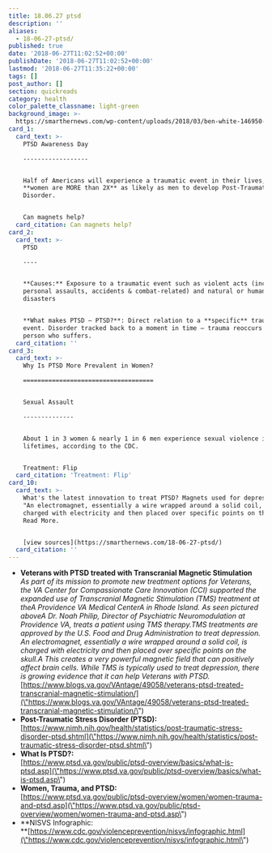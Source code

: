 ```yaml
---
title: 18.06.27 ptsd
description: ''
aliases:
  - 18-06-27-ptsd/
published: true
date: '2018-06-27T11:02:52+00:00'
publishDate: '2018-06-27T11:02:52+00:00'
lastmod: '2018-06-27T11:35:22+00:00'
tags: []
post_author: []
section: quickreads
category: health
color_palette_classname: light-green
background_image: >-
  https://smarthernews.com/wp-content/uploads/2018/03/ben-white-146950-unsplash-scaled.jpg
card_1:
  card_text: >-
    PTSD Awareness Day

    ------------------


    Half of Americans will experience a traumatic event in their lives, yet
    **women are MORE than 2X** as likely as men to develop Post-Traumatic Stress
    Disorder.


    Can magnets help?
  card_citation: Can magnets help?
card_2:
  card_text: >-
    PTSD

    ----


    **Causes:** Exposure to a traumatic event such as violent acts (including
    personal assaults, accidents & combat-related) and natural or human-caused
    disasters


    **What makes PTSD – PTSD?**: Direct relation to a **specific** traumatic
    event. Disorder tracked back to a moment in time – trauma reoccurs in the
    person who suffers.
  card_citation: ''
card_3:
  card_text: >-
    Why Is PTSD More Prevalent in Women?

    ====================================


    Sexual Assault

    --------------


    About 1 in 3 women & nearly 1 in 6 men experience sexual violence in their
    lifetimes, according to the CDC.


    Treatment: Flip
  card_citation: 'Treatment: Flip'
card_10:
  card_text: >-
    What's the latest innovation to treat PTSD? Magnets used for depression -
    "An electromagnet, essentially a wire wrapped around a solid coil, is
    charged with electricity and then placed over specific points on the skull."
    Read More.


    [view sources](https://smarthernews.com/18-06-27-ptsd/)
  card_citation: ''
---
```

*   **Veterans with PTSD treated with Transcranial Magnetic Stimulation**  
    _As part of its mission to promote new treatment options for Veterans, the VA Center for Compassionate Care Innovation (CCI) supported the expanded use of Transcranial Magnetic Stimulation (TMS) treatment at theA Providence VA Medical CenterA in Rhode Island. As seen pictured aboveA Dr. Noah Philip, Director of Psychiatric Neuromodulation at Providence VA, treats a patient using TMS therapy.TMS treatments are approved by the U.S. Food and Drug Administration to treat depression. An electromagnet, essentially a wire wrapped around a solid coil, is charged with electricity and then placed over specific points on the skull.A This creates a very powerful magnetic field that can positively affect brain cells. While TMS is typically used to treat depression, there is growing evidence that it can help Veterans with PTSD._  
    [https://www.blogs.va.gov/VAntage/49058/veterans-ptsd-treated-transcranial-magnetic-stimulation/](\"https://www.blogs.va.gov/VAntage/49058/veterans-ptsd-treated-transcranial-magnetic-stimulation/\")
*   **Post-Traumatic Stress Disorder (PTSD):**  
    [https://www.nimh.nih.gov/health/statistics/post-traumatic-stress-disorder-ptsd.shtml](\"https://www.nimh.nih.gov/health/statistics/post-traumatic-stress-disorder-ptsd.shtml\")
*   **What Is PTSD?:**  
    [https://www.ptsd.va.gov/public/ptsd-overview/basics/what-is-ptsd.asp](\"https://www.ptsd.va.gov/public/ptsd-overview/basics/what-is-ptsd.asp\")
*   **Women, Trauma, and PTSD:**  
    [https://www.ptsd.va.gov/public/ptsd-overview/women/women-trauma-and-ptsd.asp](\"https://www.ptsd.va.gov/public/ptsd-overview/women/women-trauma-and-ptsd.asp\")
*   **NISVS Infographic:  
    **[https://www.cdc.gov/violenceprevention/nisvs/infographic.html](\"https://www.cdc.gov/violenceprevention/nisvs/infographic.html\")